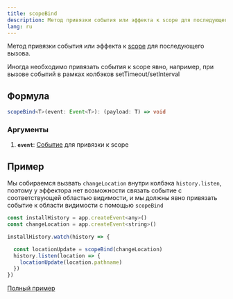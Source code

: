 ```yaml
---
title: scopeBind
description: Метод привязки события или эффекта к scope для последующего вызова
lang: ru
---
```


Метод привязки события или эффекта к [scope](/ru/api/effector/Scope) для последующего вызова. <br/>

Иногда необходимо привязать события к scope явно, например, при вызове событий в рамках колбэков setTimeout/setInterval

## Формула

```ts
scopeBind<T>(event: Event<T>): (payload: T) => void
```

### Аргументы

1. **`event`**: [Событие](/ru/api/effector/Event) для привязки к scope

## Пример

Мы собираемся вызвать `changeLocation` внутри колбэка `history.listen`, поэтому у эффектора нет возможности связать событие с соответствующей областью видимости, и мы должны явно привязать событие к области видимости с помощью `scopeBind`

```js
const installHistory = app.createEvent<any>()
const changeLocation = app.createEvent<string>()

installHistory.watch(history => {

  const locationUpdate = scopeBind(changeLocation)
  history.listen(location => {
    locationUpdate(location.pathname)
  })
})
```

[Полный пример](https://github.com/effector/effector/blob/master/examples/react-ssr/src/app.tsx#L128)
